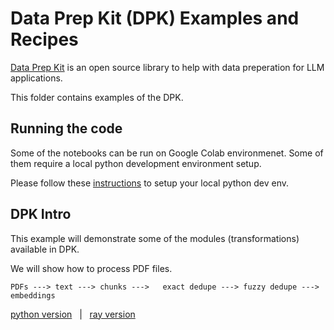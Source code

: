 # Data Prep Kit (DPK) Examples and Recipes

[Data Prep Kit](https://github.com/IBM/data-prep-kit/) is an open source library to help with data preperation for LLM applications.

This folder contains examples of the DPK.

## Running the code

Some of the notebooks can be run on Google Colab environmenet.  Some of them require a local python development environment setup.

Please follow these [instructions](./setup-python-dev-env.md) to setup your local python dev env.

## DPK Intro

This example will demonstrate some of the modules (transformations) available in DPK.

We will show how to process PDF files.

`PDFs ---> text ---> chunks --->   exact dedupe ---> fuzzy dedupe ---> embeddings`

[python version](dpk_intro_1_python.ipynb)  &nbsp;   |   &nbsp;  [ray version](dpk_intro_1_ray.ipynb)
